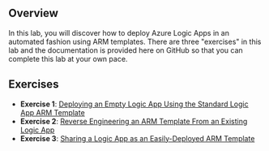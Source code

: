 ## Overview

In this lab, you will discover how to deploy Azure Logic Apps in an automated fashion using ARM templates. There are three "exercises" in this lab and the documentation is provided here on GitHub so that you can complete this lab at your own pace.

## Exercises

- **Exercise 1**: [Deploying an Empty Logic App Using the Standard Logic App ARM Template](blank_template.md)
- **Exercise 2**: [Reverse Engineering an ARM Template From an Existing Logic App](reverse_engineer.md)
- **Exercise 3**: [Sharing a Logic App as an Easily-Deployed ARM Template](deploy_shared.md)
